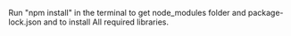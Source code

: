 Run "npm install" in the terminal to get node_modules folder and package-lock.json and to install All required libraries. 
